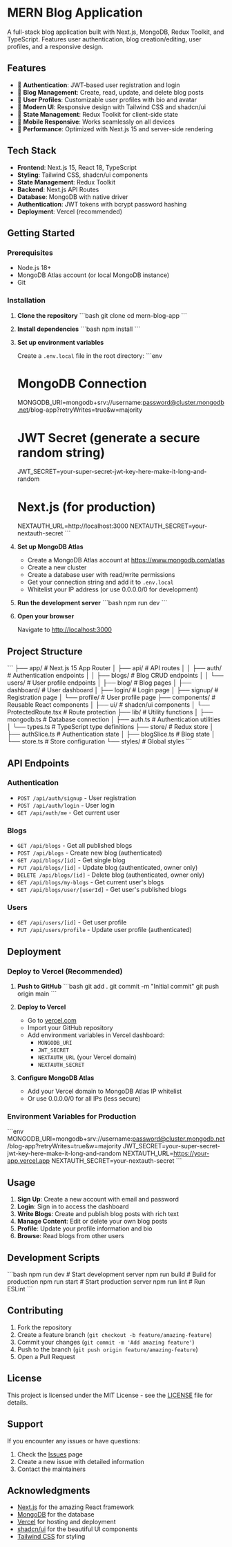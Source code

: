 # MERN Blog Application

A full-stack blog application built with Next.js, MongoDB, Redux Toolkit, and TypeScript. Features user authentication, blog creation/editing, user profiles, and a responsive design.

## Features

- 🔐 **Authentication**: JWT-based user registration and login
- 📝 **Blog Management**: Create, read, update, and delete blog posts
- 👤 **User Profiles**: Customizable user profiles with bio and avatar
- 🎨 **Modern UI**: Responsive design with Tailwind CSS and shadcn/ui
- 🔄 **State Management**: Redux Toolkit for client-side state
- 📱 **Mobile Responsive**: Works seamlessly on all devices
- 🚀 **Performance**: Optimized with Next.js 15 and server-side rendering

## Tech Stack

- **Frontend**: Next.js 15, React 18, TypeScript
- **Styling**: Tailwind CSS, shadcn/ui components
- **State Management**: Redux Toolkit
- **Backend**: Next.js API Routes
- **Database**: MongoDB with native driver
- **Authentication**: JWT tokens with bcrypt password hashing
- **Deployment**: Vercel (recommended)

## Getting Started

### Prerequisites

- Node.js 18+ 
- MongoDB Atlas account (or local MongoDB instance)
- Git

### Installation

1. **Clone the repository**
   \`\`\`bash
   git clone <your-repo-url>
   cd mern-blog-app
   \`\`\`

2. **Install dependencies**
   \`\`\`bash
   npm install
   \`\`\`

3. **Set up environment variables**
   
   Create a `.env.local` file in the root directory:
   \`\`\`env
   # MongoDB Connection
   MONGODB_URI=mongodb+srv://username:password@cluster.mongodb.net/blog-app?retryWrites=true&w=majority
   
   # JWT Secret (generate a secure random string)
   JWT_SECRET=your-super-secret-jwt-key-here-make-it-long-and-random
   
   # Next.js (for production)
   NEXTAUTH_URL=http://localhost:3000
   NEXTAUTH_SECRET=your-nextauth-secret
   \`\`\`

4. **Set up MongoDB Atlas**
   - Create a MongoDB Atlas account at https://www.mongodb.com/atlas
   - Create a new cluster
   - Create a database user with read/write permissions
   - Get your connection string and add it to `.env.local`
   - Whitelist your IP address (or use 0.0.0.0/0 for development)

5. **Run the development server**
   \`\`\`bash
   npm run dev
   \`\`\`

6. **Open your browser**
   
   Navigate to [http://localhost:3000](http://localhost:3000)

## Project Structure

\`\`\`
├── app/                    # Next.js 15 App Router
│   ├── api/               # API routes
│   │   ├── auth/          # Authentication endpoints
│   │   ├── blogs/         # Blog CRUD endpoints
│   │   └── users/         # User profile endpoints
│   ├── blog/              # Blog pages
│   ├── dashboard/         # User dashboard
│   ├── login/             # Login page
│   ├── signup/            # Registration page
│   └── profile/           # User profile page
├── components/            # Reusable React components
│   ├── ui/               # shadcn/ui components
│   └── ProtectedRoute.tsx # Route protection
├── lib/                  # Utility functions
│   ├── mongodb.ts        # Database connection
│   ├── auth.ts           # Authentication utilities
│   └── types.ts          # TypeScript type definitions
├── store/                # Redux store
│   ├── authSlice.ts      # Authentication state
│   ├── blogSlice.ts      # Blog state
│   └── store.ts          # Store configuration
└── styles/               # Global styles
\`\`\`

## API Endpoints

### Authentication
- `POST /api/auth/signup` - User registration
- `POST /api/auth/login` - User login
- `GET /api/auth/me` - Get current user

### Blogs
- `GET /api/blogs` - Get all published blogs
- `POST /api/blogs` - Create new blog (authenticated)
- `GET /api/blogs/[id]` - Get single blog
- `PUT /api/blogs/[id]` - Update blog (authenticated, owner only)
- `DELETE /api/blogs/[id]` - Delete blog (authenticated, owner only)
- `GET /api/blogs/my-blogs` - Get current user's blogs
- `GET /api/blogs/user/[userId]` - Get user's published blogs

### Users
- `GET /api/users/[id]` - Get user profile
- `PUT /api/users/profile` - Update user profile (authenticated)

## Deployment

### Deploy to Vercel (Recommended)

1. **Push to GitHub**
   \`\`\`bash
   git add .
   git commit -m "Initial commit"
   git push origin main
   \`\`\`

2. **Deploy to Vercel**
   - Go to [vercel.com](https://vercel.com)
   - Import your GitHub repository
   - Add environment variables in Vercel dashboard:
     - `MONGODB_URI`
     - `JWT_SECRET`
     - `NEXTAUTH_URL` (your Vercel domain)
     - `NEXTAUTH_SECRET`

3. **Configure MongoDB Atlas**
   - Add your Vercel domain to MongoDB Atlas IP whitelist
   - Or use 0.0.0.0/0 for all IPs (less secure)

### Environment Variables for Production

\`\`\`env
MONGODB_URI=mongodb+srv://username:password@cluster.mongodb.net/blog-app?retryWrites=true&w=majority
JWT_SECRET=your-super-secret-jwt-key-here-make-it-long-and-random
NEXTAUTH_URL=https://your-app.vercel.app
NEXTAUTH_SECRET=your-nextauth-secret
\`\`\`

## Usage

1. **Sign Up**: Create a new account with email and password
2. **Login**: Sign in to access the dashboard
3. **Write Blogs**: Create and publish blog posts with rich text
4. **Manage Content**: Edit or delete your own blog posts
5. **Profile**: Update your profile information and bio
6. **Browse**: Read blogs from other users

## Development Scripts

\`\`\`bash
npm run dev          # Start development server
npm run build        # Build for production
npm run start        # Start production server
npm run lint         # Run ESLint
\`\`\`

## Contributing

1. Fork the repository
2. Create a feature branch (`git checkout -b feature/amazing-feature`)
3. Commit your changes (`git commit -m 'Add amazing feature'`)
4. Push to the branch (`git push origin feature/amazing-feature`)
5. Open a Pull Request

## License

This project is licensed under the MIT License - see the [LICENSE](LICENSE) file for details.

## Support

If you encounter any issues or have questions:

1. Check the [Issues](https://github.com/your-username/mern-blog-app/issues) page
2. Create a new issue with detailed information
3. Contact the maintainers

## Acknowledgments

- [Next.js](https://nextjs.org/) for the amazing React framework
- [MongoDB](https://www.mongodb.com/) for the database
- [Vercel](https://vercel.com/) for hosting and deployment
- [shadcn/ui](https://ui.shadcn.com/) for the beautiful UI components
- [Tailwind CSS](https://tailwindcss.com/) for styling

